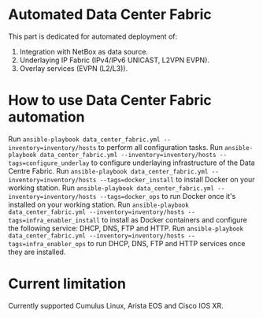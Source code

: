 # Automated Data Center Fabric

This part is dedicated for automated deployment of:
1) Integration with NetBox as data source.
2) Underlaying IP Fabric (IPv4/IPv6 UNICAST, L2VPN EVPN).
3) Overlay services (EVPN (L2/L3)).

# How to use Data Center Fabric automation

Run `ansible-playbook data_center_fabric.yml --inventory=inventory/hosts` to perform all configuration tasks.
Run `ansible-playbook data_center_fabric.yml --inventory=inventory/hosts --tags=configure_underlay` to configure underlaying infrastructure of the Data Centre Fabric.
Run `ansible-playbook data_center_fabric.yml --inventory=inventory/hosts --tags=docker_install` to install Docker on your working station.
Run `ansible-playbook data_center_fabric.yml --inventory=inventory/hosts --tags=docker_ops` to run Docker once it's installed on your working station.
Run `ansible-playbook data_center_fabric.yml --inventory=inventory/hosts --tags=infra_enabler_install` to install as Docker containers and configure the following service: DHCP, DNS, FTP and HTTP.
Run `ansible-playbook data_center_fabric.yml --inventory=inventory/hosts --tags=infra_enabler_ops` to run DHCP, DNS, FTP and HTTP services once they are installed.

# Current limitation

Currently supported Cumulus Linux, Arista EOS and Cisco IOS XR.
